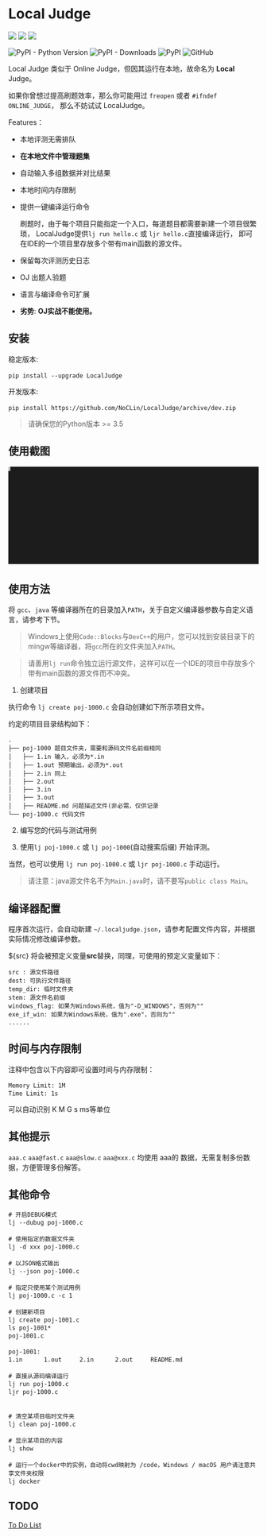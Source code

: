 # Local Judge

![](https://github.com/NoCLin/LocalJudge/workflows/macOS/badge.svg)
![](https://github.com/NoCLin/LocalJudge/workflows/Windows/badge.svg)
![](https://github.com/NoCLin/LocalJudge/workflows/Linux/badge.svg)

![PyPI - Python Version](https://img.shields.io/pypi/pyversions/LocalJudge)
![PyPI - Downloads](https://img.shields.io/pypi/dm/LocalJudge)
![PyPI](https://img.shields.io/pypi/v/LocalJudge)
![GitHub](https://img.shields.io/github/license/NoCLin/LocalJudge)

Local Judge 类似于 Online Judge，但因其运行在本地，故命名为 **Local** Judge。

如果你曾想过提高刷题效率，那么你可能用过 `freopen` 或者 `#ifndef ONLINE_JUDGE`，
那么不妨试试 LocalJudge。

Features：

- 本地评测无需排队
- **在本地文件中管理题集**
- 自动输入多组数据并对比结果
- 本地时间内存限制
- 提供一键编译运行命令

    刷题时，由于每个项目只能指定一个入口，每道题目都需要新建一个项目很繁琐，
    LocalJudge提供`lj run hello.c` 或 `ljr hello.c`直接编译运行，
    即可在IDE的一个项目里存放多个带有main函数的源文件。

- 保留每次评测历史日志
- OJ 出题人验题
- 语言与编译命令可扩展
- **劣势**: **OJ实战不能使用。**

## 安装

稳定版本:

`pip install --upgrade LocalJudge`

开发版本:

`pip install https://github.com/NoCLin/LocalJudge/archive/dev.zip`

> 请确保您的Python版本 >= 3.5

## 使用截图

![使用截图](./screenshots/1.svg)

## 使用方法

将 `gcc`、`java` 等编译器所在的目录加入`PATH`，关于自定义编译器参数与自定义语言，请参考下节。

> Windows上使用`Code::Blocks`与`DevC++`的用户，您可以找到安装目录下的mingw等编译器，将`gcc`所在的文件夹加入`PATH`。

> 请善用`lj run`命令独立运行源文件，这样可以在一个IDE的项目中存放多个带有main函数的源文件而不冲突。

1. 创建项目

执行命令 `lj create poj-1000.c` 会自动创建如下所示项目文件。

约定的项目目录结构如下：

```
.
├── poj-1000 题目文件夹，需要和源码文件名前缀相同
│   ├── 1.in 输入，必须为*.in
│   ├── 1.out 预期输出，必须为*.out
│   ├── 2.in 同上
│   ├── 2.out
│   ├── 3.in
│   ├── 3.out
│   ├── README.md 问题描述文件(非必需，仅供记录
└── poj-1000.c 代码文件
```

2. 编写您的代码与测试用例

3. 使用`lj poj-1000.c` 或 `lj poj-1000`(自动搜索后缀) 开始评测。

当然，也可以使用 `lj run poj-1000.c` 或 `ljr poj-1000.c` 手动运行。


> 请注意：java源文件名不为`Main.java`时，请不要写`public class Main`。

## 编译器配置

程序首次运行，会自动新建 `~/.localjudge.json`，请参考配置文件内容，并根据实际情况修改编译参数。

${src} 将会被预定义变量**src**替换，同理，可使用的预定义变量如下：

```
src : 源文件路径
dest: 可执行文件路径
temp_dir: 临时文件夹
stem: 源文件名前缀
windows_flag: 如果为Windows系统，值为"-D_WINDOWS"，否则为""
exe_if_win: 如果为Windows系统，值为".exe"，否则为""
......
```

## 时间与内存限制

注释中包含以下内容即可设置时间与内存限制：

```
Memory Limit: 1M
Time Limit: 1s
```

可以自动识别 K M G s ms等单位

## 其他提示

`aaa.c` `aaa@fast.c` `aaa@slow.c` `aaa@xxx.c` 均使用 aaa的
数据，无需复制多份数据，方便管理多份解答。

## 其他命令

```
# 开启DEBUG模式
lj --dubug poj-1000.c

# 使用指定的数据文件夹
lj -d xxx poj-1000.c

# 以JSON格式输出
lj --json poj-1000.c

# 指定只使用某个测试用例
lj poj-1000.c -c 1

# 创建新项目
lj create poj-1001.c
ls poj-1001*
poj-1001.c

poj-1001:
1.in      1.out     2.in      2.out     README.md

# 直接从源码编译运行
lj run poj-1000.c
ljr poj-1000.c


# 清空某项目临时文件夹
lj clean poj-1000.c

# 显示某项目的内容
lj show 

# 运行一个docker中的实例，自动将cwd映射为 /code，Windows / macOS 用户请注意共享文件夹权限
lj docker
```

## TODO

[To Do List](https://github.com/NoCLin/LocalJudge/projects/1)
